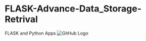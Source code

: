 # FLASK-Advance-Data_Storage-Retrival
FLASK and Python Apps
![GitHub Logo](https://github.com/obaid8712/FLASK-Advance-Data_Storage-Retrival/blob/master/Image/hawaii_surf.PNG)
